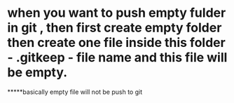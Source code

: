 # when you want to push empty fulder in git , then first create empty folder then create one file inside this folder  - .gitkeep - file name and this file will be empty.
*****basically empty file will not be push to git